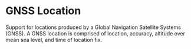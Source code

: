 # GNSS Location
Support for locations produced by a Global Navigation Satellite Systems (GNSS). A GNSS location is comprised of location, accuracy, altitude over mean sea level, and time of location fix.
